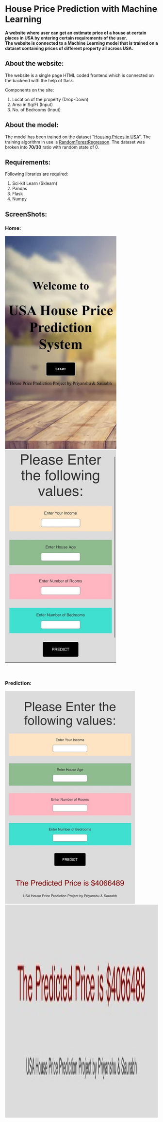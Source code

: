 # House Price Prediction with Machine Learning
**A website where user can get an estimate price of a house at certain places in USA by entering certain requirements of the user. <br />The website is connected to a Machine Learning model that is trained on a dataset containing prices of different property all across USA.**

## About the website:
The website is a single page HTML coded frontend which is connected on the backend with the help of flask.

Components on the site:
1. Location of the property (Drop-Down)
2. Area in Sq/Ft (Input)
3. No. of Bedrooms (Input)

## About the model:
The model has been trained on the dataset "[Housing Prices in USA](https://www.kaggle.com/datasets/vedavyasv/usa-housing)". The training algorithm in use is [RandomForestRegresson](https://scikit-learn.org/stable/modules/generated/sklearn.ensemble.RandomForestRegressor.html).
The dataset was broken into **70/30** ratio with random state of 0.


## Requirements: 
Following libraries are required:
1. Sci-kit Learn (Sklearn)
2. Pandas
3. Flask
4. Numpy

## ScreenShots:
### Home:
<p> <img src = "templates/Picture1.jpg" height="700">    <img src = "templates/Picture2.jpg" height="700"> </p><br>

### Prediction:

<p> <img src = "templates/Picture3.jpg" height="700">    <img src = "templates/Picture4.jpg" height="700"> </p><br>

